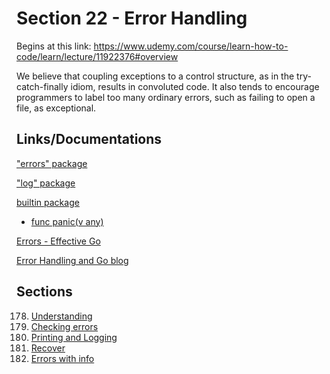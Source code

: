 # Section 22 - Error Handling

Begins at this link: https://www.udemy.com/course/learn-how-to-code/learn/lecture/11922376#overview

We believe that coupling exceptions to a control structure, as in the try-catch-finally idiom, results in convoluted code. It also tends to encourage programmers to label too many ordinary errors, such as failing to open a file, as exceptional.

## Links/Documentations

["errors" package](https://pkg.go.dev/errors)

["log" package](https://pkg.go.dev/log)

[builtin package](https://pkg.go.dev/builtin)
- [func panic(v any)](https://pkg.go.dev/builtin#panic)

[Errors - Effective Go](https://go.dev/doc/effective_go#errors)

[Error Handling and Go blog](https://go.dev/blog/error-handling-and-go)

## Sections

178. [Understanding](https://github.com/ryanclove/LearningGoProgramming/blob/master/Lecture%20Sections/Section%2024%20Error%20Handling/Sec%2024.178/README.md)
179. [Checking errors](https://github.com/ryanclove/LearningGoProgramming/blob/master/Lecture%20Sections/Section%2024%20Error%20Handling/Sec%2024.179/main.go)
180. [Printing and Logging](https://github.com/ryanclove/LearningGoProgramming/blob/master/Lecture%20Sections/Section%2024%20Error%20Handling/Sec%2024.180/main.go)
181. [Recover](https://github.com/ryanclove/LearningGoProgramming/blob/master/Lecture%20Sections/Section%2024%20Error%20Handling/Sec%2024.181)
182. [Errors with info](https://github.com/ryanclove/LearningGoProgramming/blob/master/Lecture%20Sections/Section%2024%20Error%20Handling/Sec%2024.182/main.go)
